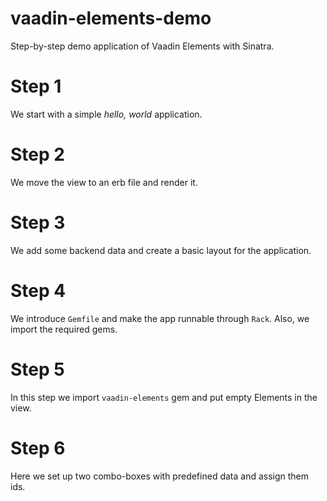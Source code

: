 # vaadin-elements-demo
Step-by-step demo application of Vaadin Elements with Sinatra.

# Step 1
We start with a simple _hello, world_ application.

# Step 2
We move the view to an erb file and render it.

# Step 3
We add some backend data and create a basic layout for the application.

# Step 4
We introduce `Gemfile` and make the app runnable through `Rack`. Also, we import the required gems.

# Step 5
In this step we import `vaadin-elements` gem and put empty Elements in the view.

# Step 6
Here we set up two combo-boxes with predefined data and assign them ids.